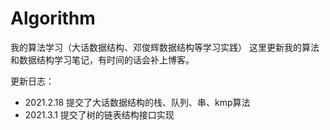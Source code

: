 # Algorithm
我的算法学习（大话数据结构、邓俊辉数据结构等学习实践）
这里更新我的算法和数据结构学习笔记，有时间的话会补上博客。

更新日志：
- 2021.2.18 提交了大话数据结构的栈、队列、串、kmp算法
- 2021.3.1 提交了树的链表结构接口实现
